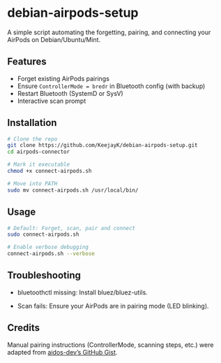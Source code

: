 # debian-airpods-setup

A simple script automating the forgetting, pairing, and connecting your AirPods on Debian/Ubuntu/Mint.

## Features

- Forget existing AirPods pairings
- Ensure `ControllerMode = bredr` in Bluetooth config (with backup)
- Restart Bluetooth (SystemD or SysV)
- Interactive scan prompt

## Installation

```bash
# Clone the repo
git clone https://github.com/KeejayK/debian-airpods-setup.git
cd airpods-connector

# Mark it executable
chmod +x connect-airpods.sh

# Move into PATH
sudo mv connect-airpods.sh /usr/local/bin/
```

## Usage

```bash
# Default: Forget, scan, pair and connect
sudo connect-airpods.sh

# Enable verbose debugging
connect-airpods.sh --verbose
```

## Troubleshooting

- bluetoothctl missing: Install bluez/bluez-utils.

- Scan fails: Ensure your AirPods are in pairing mode (LED blinking).

## Credits

Manual pairing instructions (ControllerMode, scanning steps, etc.) were adapted from [aidos-dev’s GitHub Gist](https://gist.github.com/aidos-dev/b49078c1d8c6bb1621e4ac199d18213b).
